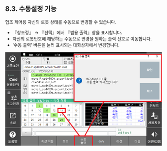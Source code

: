 ﻿## 8.3. 수동설정 기능

협조 제어용 자신의 로봇 상태를 수동으로 변경할 수 있습니다. 

- 『창조정』 → 『선택』에서 『범용 출력』창을 표시합니다.
- 자신의 로봇번호에 해당하는 수동으로 변경을 원하는 출력 신호로 이동합니다.
- ‘수동 출력’ 버튼을 눌러 표시되는 대화상자에서 변경합니다.


![](../_assets/9-7.png)
